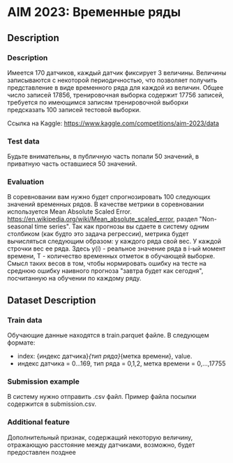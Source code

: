 # AIM 2023: Временные ряды

## Description
### Description
Имеется 170 датчиков, каждый датчик фиксирует 3 величины. Величины записываются с некоторой периодичностью, что позволяет получить представление в виде временного ряда для каждой из величин. Общее число записей 17856, тренировочная выборка содержит 17756 записей, требуется по имеющимся записям тренировочной выборки предсказать 100 записей тестовой выборки.

Ссылка на Kaggle: https://www.kaggle.com/competitions/aim-2023/data

### Test data
Будьте внимательны, в публичную часть попали 50 значений, в приватную часть оставшиеся 50 значений.

### Evaluation
В соревновании вам нужно будет спрогнозировать 100 следующих значений временных рядов. В качестве метрики в соревновании используется Mean Absolute Scaled Error.
https://en.wikipedia.org/wiki/Mean_absolute_scaled_error, раздел "Non-seasonal time series".
Так как прогнозы вы сдаете в систему одним столбиком (как будто это задача регрессии), метрика будет вычисляться следующим образом: у каждого ряда свой вес. У каждой строчки вес ее ряда. Здесь y(i) - реальное значение ряда в i-ый момент времени, T - количество временных отметок в обучающей выборке. Смысл таких весов в том, чтобы нормировать ошибку на тесте на среднюю ошибку наивного прогноза "завтра будет как сегодня", посчитанную на обучении по каждому ряду.

## Dataset Description
### Train data
Обучающие данные находятся в train.parquet файле. В следующем формате:
- index: {индекс датчика}_{тип ряда}_{метка времени}, value.
- индекс датчика = 0…169, тип ряда = 0,1,2, метка времени = 0,…,17755

### Submission example
В систему нужно отправить .csv файл. Пример файла посылки содержится в submission.csv.

### Additional feature
Дополнительный признак, содержащий некоторую величину, отражающую расстояние между датчиками, возможно, будет предоставлен позднее
